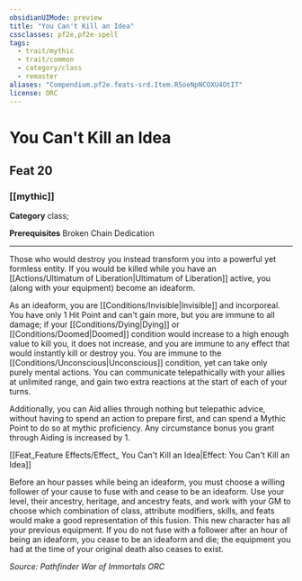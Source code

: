 ```yaml
---
obsidianUIMode: preview
title: "You Can't Kill an Idea"
cssclasses: pf2e,pf2e-spell
tags:
  - trait/mythic
  - trait/common
  - category/class
  - remaster
aliases: "Compendium.pf2e.feats-srd.Item.R5oeNpNCOXU4OtIT"
license: ORC
---
```

# You Can't Kill an Idea
## Feat 20
### [[mythic]]

**Category** class; 



**Prerequisites** Broken Chain Dedication
* * *
Those who would destroy you instead transform you into a powerful yet formless entity. If you would be killed while you have an [[Actions/Ultimatum of Liberation|Ultimatum of Liberation]] active, you (along with your equipment) become an ideaform.

As an ideaform, you are [[Conditions/Invisible|Invisible]] and incorporeal. You have only 1 Hit Point and can't gain more, but you are immune to all damage; if your [[Conditions/Dying|Dying]] or [[Conditions/Doomed|Doomed]] condition would increase to a high enough value to kill you, it does not increase, and you are immune to any effect that would instantly kill or destroy you. You are immune to the [[Conditions/Unconscious|Unconscious]] condition, yet can take only purely mental actions. You can communicate telepathically with your allies at unlimited range, and gain two extra reactions at the start of each of your turns.

Additionally, you can Aid allies through nothing but telepathic advice, without having to spend an action to prepare first, and can spend a Mythic Point to do so at mythic proficiency. Any circumstance bonus you grant through Aiding is increased by 1.

[[Feat_Feature Effects/Effect_ You Can't Kill an Idea|Effect: You Can't Kill an Idea]]

Before an hour passes while being an ideaform, you must choose a willing follower of your cause to fuse with and cease to be an ideaform. Use your level, their ancestry, heritage, and ancestry feats, and work with your GM to choose which combination of class, attribute modifiers, skills, and feats would make a good representation of this fusion. This new character has all your previous equipment. If you do not fuse with a follower after an hour of being an ideaform, you cease to be an ideaform and die; the equipment you had at the time of your original death also ceases to exist.

*Source: Pathfinder War of Immortals*
*ORC*